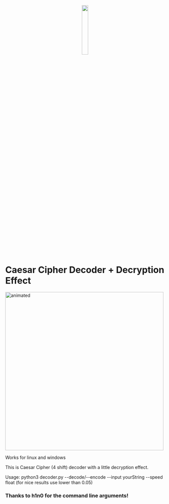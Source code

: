 <div align="center">
  <img width="20%" src="https://user-images.githubusercontent.com/65507003/118815025-779a6600-b8b9-11eb-8de5-7d2ed15be180.png">
  </div>

# Caesar Cipher Decoder + Decryption Effect

 <div align="left">
  <img width="500"  src="https://user-images.githubusercontent.com/65507003/118805623-cc84af00-b8ae-11eb-9732-7d5f66e76bfe.gif" alt="animated">
</div>

Works for linux and windows

This is Caesar Cipher (4 shift) decoder with a little decryption effect.

Usage:  python3 decoder.py --decode/--encode --input yourString --speed float (for nice results use lower than 0.05) 

<div>
  <h3>Thanks to h1n0 for the command line arguments!</h3>
  </div>
